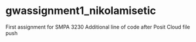 # gwassignment1_nikolamisetic
First assignment for SMPA 3230
Additional line of code after Posit Cloud file push
